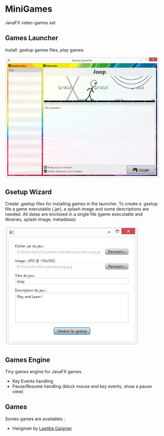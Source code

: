 MiniGames
=========

JavaFX video-games set.

Games Launcher
--------------

Install .gsetup games files, play games.

![Launcher Sample](sample-launcher.png)

Gsetup Wizard
-------------

Create .gsetup files for installing games in the launcher. To create a .gsetup file a game executable (.jar), a splash image and some descriptions are needed.
All datas are enclosed in a single file (game executable and libraries, splash image, metadatas).

![Gsetup Sample](sample-gsetup.png)

Games Engine
------------

Tiny games engine for JavaFX games.
* Key Events handling
* Pause/Resume handling (block mouse and key events, show a pause view)

Games
-----

Somes games are availables :
* Hangman by [Laetitia Gaignier](https://github.com/Laetitia28)